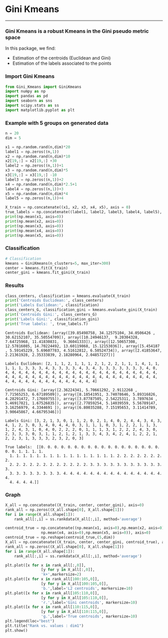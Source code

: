 # Gini Kmeans

---

### Gini Kmeans is a robust Kmeans in the Gini pseudo metric space

In this package, we find:

  * Estimation of the centroids (Euclidean and Gini)
  * Estimation of the labels associated to the points


### Import Gini Kmeans


```python
from Gini_Kmeans import GiniKmeans
import numpy as np
import pandas as pd
import seaborn as sns
import scipy.stats as ss
import matplotlib.pyplot as plt
```

### Example with 5 groups on generated data

```python
n = 20
dim = 5

x1 = np.random.rand(n,dim)*20
label1 = np.zeros((n,1))
x2 = np.random.rand(n,dim)*10
x2[19,:] = x2[19,:] +30 
label2 = np.zeros((n,1))+1
x3 = np.random.rand(n,dim)*5
x3[19,:] = x3[19,:] -10 
label3 = np.zeros((n,1))+2
x4 = np.random.rand(n,dim)*2.5+1
label4 = np.zeros((n,1))+3
x5 = np.random.rand(n,dim)*4
label5 = np.zeros((n,1))+4

X_train = np.concatenate((x1, x2, x3, x4, x5), axis = 0)
true_labels = np.concatenate((label1, label2, label3, label4, label5), axis = 0)
print(np.mean(x1, axis=0))
print(np.mean(x2, axis=0))
print(np.mean(x3, axis=0))
print(np.mean(x4, axis=0))
print(np.mean(x5, axis=0))
```


### Classification

```python
# Classification
kmeans = GiniKmeans(n_clusters=5, max_iter=300)
center = kmeans.fit(X_train) 
center_gini = kmeans.fit_gini(X_train)
```

### Results

```python
class_centers, classification = kmeans.evaluate(X_train)
print('Centroids Euclidean:', class_centers)
print('Labels Euclidean:', classification)
class_centers_G, classification_gini = kmeans.evaluate_gini(X_train)
print('Centroids Gini:', class_centers_G)
print('Labels Gini:', classification_gini)
print('True labels: ', true_labels.T)
```

    Centroids Euclidean: [array([39.85498758, 34.12575104, 34.0506426 , 30.62152107, 35.50554709]), array([10.24946137,  9.20304328,  7.64725968, 11.41830831,  9.36041333]), array([12.50657308, 12.57816085, 14.70224492, 13.60119868, 15.12153036]), array([5.454187  , 5.59145229, 5.69607783, 4.51612812, 6.50524734]), array([2.41853647, 2.21361928, 2.35333839, 2.18280964, 2.04857227])]
    
    Labels Euclidean: [2, 1, 1, 2, 1, 1, 1, 2, 1, 2, 2, 1, 1, 1, 4, 1, 1, 1, 1, 1, 3, 3, 3, 4, 3, 3, 3, 3, 4, 3, 4, 3, 3, 3, 3, 3, 3, 3, 4, 0, 4, 4, 4, 4, 4, 4, 4, 4, 4, 4, 4, 4, 4, 4, 4, 4, 4, 4, 4, 4, 4, 4, 4, 4, 4, 4, 4, 4, 4, 4, 4, 4, 4, 4, 4, 4, 4, 4, 4, 4, 4, 4, 4, 4, 4, 4, 4, 4, 4, 4, 4, 4, 4, 4, 4, 4, 4, 4, 4, 4]
    
    Centroids Gini: [array([2.36224341, 5.70661292, 2.9112268 , 7.71565253, 6.67189509]), array([8.18541951, 3.74078646, 5.89316826, 4.28291472, 7.17669755]), array([3.87787505, 2.54225311, 3.7897634 , 5.46917821, 1.67526835]), array([2.77859254, 5.14039559, 5.56789147, 3.16256979, 4.3344691 ]), array([6.80035288, 7.15195653, 3.11414789, 3.90645867, 4.66795346])]
    
    Labels Gini: [3, 2, 1, 3, 0, 1, 1, 2, 0, 2, 1, 4, 0, 2, 4, 4, 3, 4, 3, 4, 1, 2, 3, 0, 3, 4, 0, 4, 4, 0, 3, 1, 1, 1, 0, 3, 1, 2, 2, 1, 1, 3, 1, 2, 4, 3, 1, 0, 4, 0, 2, 2, 2, 0, 1, 1, 1, 3, 1, 2, 2, 2, 4, 3, 0, 2, 3, 3, 3, 0, 3, 1, 1, 2, 1, 2, 1, 3, 3, 4, 3, 4, 2, 4, 1, 2, 2, 1, 2, 2, 3, 1, 3, 3, 3, 2, 3, 2, 0, 3]
    
    True labels:  [[0. 0. 0. 0. 0. 0. 0. 0. 0. 0. 0. 0. 0. 0. 0. 0. 0. 0. 0. 0. 1. 1. 1. 1.
      1. 1. 1. 1. 1. 1. 1. 1. 1. 1. 1. 1. 1. 1. 1. 1. 2. 2. 2. 2. 2. 2. 2. 2.
      2. 2. 2. 2. 2. 2. 2. 2. 2. 2. 2. 2. 3. 3. 3. 3. 3. 3. 3. 3. 3. 3. 3. 3.
      3. 3. 3. 3. 3. 3. 3. 3. 4. 4. 4. 4. 4. 4. 4. 4. 4. 4. 4. 4. 4. 4. 4. 4.
      4. 4. 4. 4.]]

### Graph

```python
X_all = np.concatenate((X_train, center, center_gini), axis=0) 
rank_all = np.zeros((X_all.shape[0], X_all.shape[1]))
for i in range(X_all.shape[1]):
    rank_all[:,i] = ss.rankdata(X_all[:,i], method='average')

centroid_true = np.concatenate((np.mean(x1, axis=0),np.mean(x2, axis=0),np.mean(x3, axis=0),
                np.mean(x4, axis=0),np.mean(x5, axis=0)), axis=0)
centroid_true = np.reshape(centroid_true,(5,dim))
X_all = np.concatenate((X_train, center, center_gini, centroid_true), axis=0) 
rank_all = np.zeros((X_all.shape[0], X_all.shape[1]))
for i in range(X_all.shape[1]):
    rank_all[:,i] = ss.rankdata(X_all[:,i], method='average')

plt.plot([x for x in rank_all[:,0]],
                [y for y in X_all[:,0]],
                'k+',markersize=2)
plt.plot([x for x in rank_all[100:105,0]],
                [y for y in X_all[100:105,0]],
                'b.',label='L2 centroids', markersize=10)
plt.plot([x for x in rank_all[105:110,0]],
                [y for y in X_all[105:110,0]],
                'r.',label='Gini centroids', markersize=10)
plt.plot([x for x in rank_all[110:115,0]],
                [y for y in X_all[110:115,0]],
                'g.',label='True centroids', markersize=10)
plt.legend(loc="best")
plt.title("Rank vs. values : dim1")
plt.show()
```

